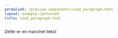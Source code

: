 ```yaml
--- 
permalink: /preview-components/lead_paragraph.html
layout: example-contained 
title: Lead_paragraph.html
---
```

<p class="font-lead">Dette er en manchet tekst</p>